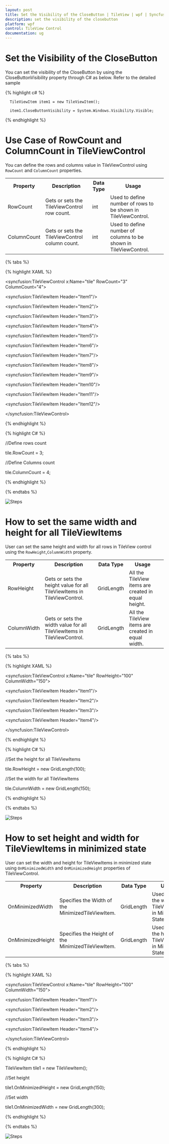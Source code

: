 ```yaml
---
layout: post
title: Set the Visibility of the CloseButton | TileView | wpf | Syncfusion
description: set the visibility of the closebutton
platform: wpf
control: TileView Control
documentation: ug
---
```


# Set the Visibility of the CloseButton

You can set the visibility of the CloseButton by using the CloseButtonVisibility property through C# as below. Refer to the detailed sample



{% highlight c# %}

      TileViewItem item1 = new TileViewItem();

      item1.CloseButtonVisibility = System.Windows.Visibility.Visible;



{% endhighlight %}

# Use Case of RowCount and ColumnCount in TileViewControl 

You can define the rows and columns value in TileViewControl using `RowCount` and `ColumnCount` properties.

<table>
<tr>
<th>
Property </th><th>
Description </th><th>
Data Type </th><th>
Usage</th><th>
<tr>
<td>
RowCount</td><td>
Gets or sets the TileViewControl row count.</td><td>
int</td><td>
Used to define number of rows to be shown in TileViewControl.</td><td>
<tr>
<td>
ColumnCount</td><td>
Gets or sets the TileViewControl column count.</td><td>
int</td><td>
Used to define number of columns to be shown in TileViewControl.</td><td>
</table>


{% tabs %}

{% highlight XAML %}

<!-- TileViewControl -->
		
<syncfusion:TileViewControl x:Name="tile" RowCount="3" ColumnCount="4">

<syncfusion:TileViewItem Header="Item1"/>

<syncfusion:TileViewItem Header="Item2"/>

<syncfusion:TileViewItem Header="Item3"/>

<syncfusion:TileViewItem Header="Item4"/>

<syncfusion:TileViewItem Header="Item5"/>

<syncfusion:TileViewItem Header="Item6"/>

<syncfusion:TileViewItem Header="Item7"/>

<syncfusion:TileViewItem Header="Item8"/>

<syncfusion:TileViewItem Header="Item9"/>

<syncfusion:TileViewItem Header="Item10"/>

<syncfusion:TileViewItem Header="Item11"/>

<syncfusion:TileViewItem Header="Item12"/>

</syncfusion:TileViewControl>

{% endhighlight %}

{% highlight C# %}

//Define rows count

tile.RowCount = 3;

//Define Columns count 

tile.ColumnCount = 4; 

{% endhighlight %}

{% endtabs %}

![Steps](How-To_Images/Row-Column-Count_img1.png)


# How to set the same width and height for all TileViewItems 

User can set the same height and width for all rows in TileView control using the `RowHeight`,`ColumnWidth` property.

<table>
<tr>
<th>
Property </th><th>
Description </th><th>
Data Type </th><th>
Usage</th><th>
<tr>
<td>
RowHeight</td><td>
Gets or sets the height value for all TileViewItems in TileViewControl.</td><td>
GridLength</td><td>
All the TileView items are created in equal height.</td><td>
<tr>
<td>
ColumnWidth</td><td>
Gets or sets the width value for all TileViewItems in TileViewControl.</td><td>
GridLength</td><td>
All the TileView items are created in equal width.</td><td>
</table>


{% tabs %}

{% highlight XAML %}

<!-- TileViewControl -->
		
<syncfusion:TileViewControl x:Name="tile" RowHeight="100" ColumnWidth="150">

<syncfusion:TileViewItem Header="Item1"/>

<syncfusion:TileViewItem Header="Item2"/>

<syncfusion:TileViewItem Header="Item3"/>

<syncfusion:TileViewItem Header="Item4"/>

</syncfusion:TileViewControl>

{% endhighlight %}

{% highlight C# %}

//Set the height for all TileViewItems
			
tile.RowHeight = new GridLength(100);

//Set the width for all TileViewItems

tile.ColumnWidth = new GridLength(150);

{% endhighlight %}

{% endtabs %}

![Steps](How-To_Images/Height-Width_img1.png)



# How to set height and width for TileViewItems in minimized state

User can set the width and height for TileViewItems in minimized state using `OnMinimizedWidth` and `OnMinimizedHeight` properties of TileViewControl.

<table>
<tr>
<th>
Property </th><th>
Description </th><th>
Data Type </th><th>
Usage</th><th>
<tr>
<td>
OnMinimizedWidth</td><td>
Specifies the Width of the MinimizedTileViewItem.</td><td>
GridLength</td><td>
Used to set the width for TileViewItems in Minimized State.</td><td>
<tr>
<td>
OnMinimizedHeight</td><td>
Specifies the Height of the MinimizedTileViewItem.</td><td>
GridLength</td><td>
Used to set the height for TileViewItem in Minimized State.</td><td>
</table>


{% tabs %}

{% highlight XAML %}

<!-- TileViewControl -->
		
<syncfusion:TileViewControl x:Name="tile" RowHeight="100" ColumnWidth="150">

<syncfusion:TileViewItem Header="Item1"/>

<syncfusion:TileViewItem Header="Item2"/>

<syncfusion:TileViewItem Header="Item3"/>

<syncfusion:TileViewItem Header="Item4"/>

</syncfusion:TileViewControl>

{% endhighlight %}

{% highlight C# %}

TileViewItem tile1 = new TileViewItem();
			
//Set height
			
tile1.OnMinimizedHeight = new GridLength(150);

//Set width

tile1.OnMinimizedWidth = new GridLength(300);

{% endhighlight %}

{% endtabs %}

![Steps](How-To_Images/Minimized_img1.png)


